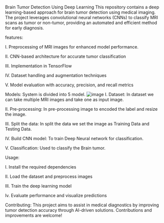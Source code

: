 Brain Tumor Detection Using Deep Learning
This repository contains a deep learning-based approach for brain tumor detection using medical imaging. The project leverages convolutional neural networks (CNNs) to classify MRI scans as tumor or non-tumor, providing an automated and efficient method for early diagnosis.

features:

I. Preprocessing of MRI images for enhanced model performance.

II. CNN-based architecture for accurate tumor classification

III. Implementation in TensorFlow

IV. Dataset handling and augmentation techniques

V. Model evaluation with accuracy, precision, and recall metrics

Models:
System is divided into 5 model.
![image](https://github.com/user-attachments/assets/71ee7ea9-afa9-4b28-a16e-4a91793d484d)
I. Dataset: In dataset we can take multiple MRI images and take one as input image.

II. Pre-processing: In pre-processing image to encoded the label and resize the image.

III. Split the data: In split the data we set the image as Training Data and Testing Data.

IV. Build CNN model: To train Deep Neural network for classification.

V. Classification: Used to classify the Brain tumor.


Usage:

I. Install the required dependencies

II. Load the dataset and preprocess images

III. Train the deep learning model

Iv. Evaluate performance and visualize predictions

Contributing:
This project aims to assist in medical diagnostics by improving tumor detection accuracy through AI-driven solutions. Contributions and improvements are welcome!
